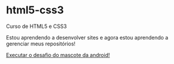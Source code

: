 # html5-css3
 Curso de HTML5 e CSS3

Estou aprendendo a desenvolver sites e agora estou aprendendo a gerenciar meus repositórios!

<a href="https://ian0681.github.io/html5-css3/desafios/des010/android.html">Executar o desafio do mascote da android!<a>